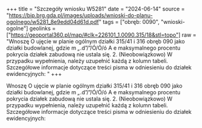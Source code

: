 +++
title = "Szczegóły wniosku W5281"
date = "2024-06-14"
source = "https://bip.brg.gda.pl/images/uploads/wnioski-do-planu-ogolnego/w5281_8e9edd04d61d.pdf"
tags = ["obręb: 0090", "wnioski-ogolne"]
geolinks = ["https://geoportal360.pl/map/#clk=226101_1.0090.315/18&stl=topo"]
raw = "Wnoszę O ujęcie w planie ogólnym działki 315/41 i 316 obręb 090 jako działki budowlanej, gdzie m _„_.d”/”/Ó/Ó/ó A e maksymalnego procentu pokrycia działek zabudową nie ustala się. 2. (Nieobowiązkowo) W przypadku wypełnienia, należy uzupełnić każdą z kolumn tabeli. Szczegółowe informacje dotyczące treści pisma w odniesieniu do działek ewidencyjnych: "
+++

Wnoszę O ujęcie w planie ogólnym działki 315/41 i 316 obręb 090 jako działki budowlanej, gdzie
m _„_.d”/”/Ó/Ó/ó A
e
maksymalnego procentu pokrycia działek zabudową nie ustala się.
2. (Nieobowiązkowo) W przypadku wypełnienia, należy uzupełnić każdą z kolumn tabeli.
Szczegółowe informacje dotyczące treści pisma w odniesieniu do działek ewidencyjnych:



